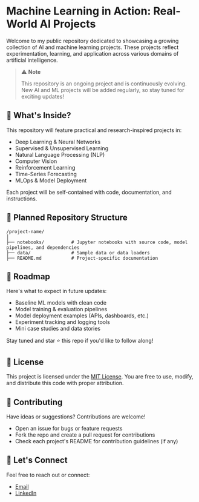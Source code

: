 # Machine Learning in Action: Real-World AI Projects
Welcome to my public repository dedicated to showcasing a growing collection of AI and machine learning projects. These projects reflect experimentation, learning, and application across various domains of artificial intelligence.

> ⚠️ **Note**
>
> This repository is an ongoing project and is continuously evolving. New AI and ML projects will be added regularly, so stay tuned for exciting updates!

## 🚀 What's Inside?

This repository will feature practical and research-inspired projects in:

- Deep Learning & Neural Networks  
- Supervised & Unsupervised Learning  
- Natural Language Processing (NLP)  
- Computer Vision  
- Reinforcement Learning  
- Time-Series Forecasting  
- MLOps & Model Deployment  

Each project will be self-contained with code, documentation, and instructions.

## 📂 Planned Repository Structure

```
/project-name/
│
├── notebooks/          # Jupyter notebooks with source code, model pipelines, and dependencies
├── data/               # Sample data or data loaders
├── README.md           # Project-specific documentation
```

## 📅 Roadmap
Here's what to expect in future updates:
- Baseline ML models with clean code
- Model training & evaluation pipelines
- Model deployment examples (APIs, dashboards, etc.)
- Experiment tracking and logging tools
- Mini case studies and data stories

Stay tuned and star ⭐ this repo if you'd like to follow along!

## 📜 License
This project is licensed under the [MIT License](https://opensource.org/licenses/MIT). You are free to use, modify, and distribute this code with proper attribution.

## 🤝 Contributing
Have ideas or suggestions? Contributions are welcome!

- Open an issue for bugs or feature requests
- Fork the repo and create a pull request for contributions
- Check each project's README for contribution guidelines (if any)

## 💬 Let's Connect
Feel free to reach out or connect:
- [Email](mailto:saurabhkudesia@gmail.com)
- [LinkedIn](https://www.linkedin.com/in/saurabhkudesia/)
